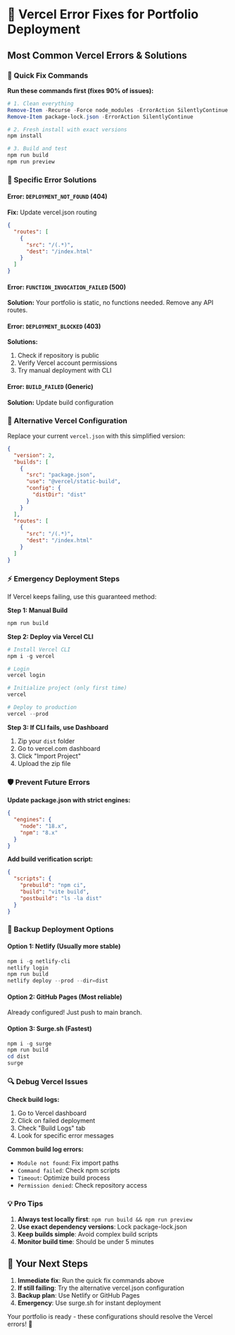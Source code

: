 # 🚨 Vercel Error Fixes for Portfolio Deployment

## Most Common Vercel Errors & Solutions

### 🔧 Quick Fix Commands

**Run these commands first (fixes 90% of issues):**

```powershell
# 1. Clean everything
Remove-Item -Recurse -Force node_modules -ErrorAction SilentlyContinue
Remove-Item package-lock.json -ErrorAction SilentlyContinue

# 2. Fresh install with exact versions
npm install

# 3. Build and test
npm run build
npm run preview
```

### 🎯 Specific Error Solutions

#### Error: `DEPLOYMENT_NOT_FOUND` (404)
**Fix:** Update vercel.json routing
```json
{
  "routes": [
    {
      "src": "/(.*)",
      "dest": "/index.html"
    }
  ]
}
```

#### Error: `FUNCTION_INVOCATION_FAILED` (500)
**Solution:** Your portfolio is static, no functions needed. Remove any API routes.

#### Error: `DEPLOYMENT_BLOCKED` (403)
**Solutions:**
1. Check if repository is public
2. Verify Vercel account permissions
3. Try manual deployment with CLI

#### Error: `BUILD_FAILED` (Generic)
**Solution:** Update build configuration

### 🔄 Alternative Vercel Configuration

Replace your current `vercel.json` with this simplified version:

```json
{
  "version": 2,
  "builds": [
    {
      "src": "package.json",
      "use": "@vercel/static-build",
      "config": {
        "distDir": "dist"
      }
    }
  ],
  "routes": [
    {
      "src": "/(.*)",
      "dest": "/index.html"
    }
  ]
}
```

### ⚡ Emergency Deployment Steps

If Vercel keeps failing, use this guaranteed method:

**Step 1: Manual Build**
```powershell
npm run build
```

**Step 2: Deploy via Vercel CLI**
```powershell
# Install Vercel CLI
npm i -g vercel

# Login
vercel login

# Initialize project (only first time)
vercel

# Deploy to production
vercel --prod
```

**Step 3: If CLI fails, use Dashboard**
1. Zip your `dist` folder
2. Go to vercel.com dashboard
3. Click "Import Project"
4. Upload the zip file

### 🛡️ Prevent Future Errors

**Update package.json with strict engines:**
```json
{
  "engines": {
    "node": "18.x",
    "npm": "8.x"
  }
}
```

**Add build verification script:**
```json
{
  "scripts": {
    "prebuild": "npm ci",
    "build": "vite build",
    "postbuild": "ls -la dist"
  }
}
```

### 🚀 Backup Deployment Options

#### Option 1: Netlify (Usually more stable)
```powershell
npm i -g netlify-cli
netlify login
npm run build
netlify deploy --prod --dir=dist
```

#### Option 2: GitHub Pages (Most reliable)
Already configured! Just push to main branch.

#### Option 3: Surge.sh (Fastest)
```powershell
npm i -g surge
npm run build
cd dist
surge
```

### 🔍 Debug Vercel Issues

**Check build logs:**
1. Go to Vercel dashboard
2. Click on failed deployment
3. Check "Build Logs" tab
4. Look for specific error messages

**Common build log errors:**
- `Module not found`: Fix import paths
- `Command failed`: Check npm scripts
- `Timeout`: Optimize build process
- `Permission denied`: Check repository access

### 💡 Pro Tips

1. **Always test locally first**: `npm run build && npm run preview`
2. **Use exact dependency versions**: Lock package-lock.json
3. **Keep builds simple**: Avoid complex build scripts
4. **Monitor build time**: Should be under 5 minutes

## 🎯 Your Next Steps

1. **Immediate fix**: Run the quick fix commands above
2. **If still failing**: Try the alternative vercel.json configuration
3. **Backup plan**: Use Netlify or GitHub Pages
4. **Emergency**: Use surge.sh for instant deployment

Your portfolio is ready - these configurations should resolve the Vercel errors! 🚀

